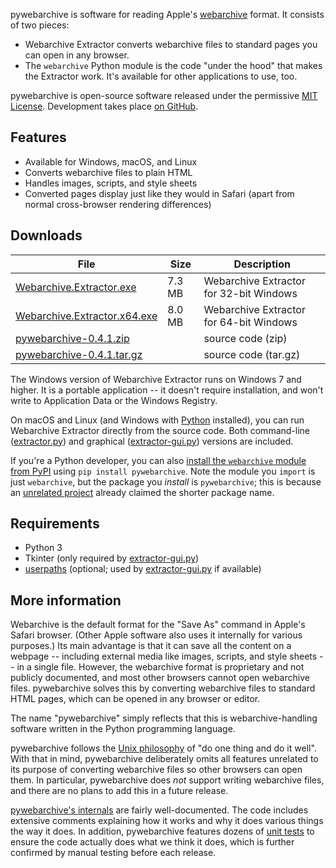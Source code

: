 pywebarchive is software for reading Apple's [webarchive](https://en.wikipedia.org/wiki/Webarchive) format. It consists of two pieces:

* Webarchive Extractor converts webarchive files to standard pages you can open in any browser.
* The `webarchive` Python module is the code "under the hood" that makes the Extractor work. It's available for other applications to use, too.

pywebarchive is open-source software released under the permissive [MIT License](LICENSE). Development takes place [on GitHub](https://github.com/bmjcode/pywebarchive).


## Features

* Available for Windows, macOS, and Linux
* Converts webarchive files to plain HTML
* Handles images, scripts, and style sheets
* Converted pages display just like they would in Safari (apart from normal cross-browser rendering differences)


## Downloads

File | Size | Description
---- | ---- | -----------
[Webarchive.Extractor.exe](https://github.com/bmjcode/pywebarchive/releases/download/v0.4.1/Webarchive.Extractor.exe) | 7.3 MB | Webarchive Extractor for 32-bit Windows
[Webarchive.Extractor.x64.exe](https://github.com/bmjcode/pywebarchive/releases/download/v0.4.1/Webarchive.Extractor.x64.exe) | 8.0 MB | Webarchive Extractor for 64-bit Windows
[pywebarchive-0.4.1.zip](https://github.com/bmjcode/pywebarchive/archive/refs/tags/v0.4.1.zip) | | source code (zip)
[pywebarchive-0.4.1.tar.gz](https://github.com/bmjcode/pywebarchive/archive/refs/tags/v0.4.1.tar.gz) | | source code (tar.gz)

The Windows version of Webarchive Extractor runs on Windows 7 and higher. It is a portable application -- it doesn't require installation, and won't write to Application Data or the Windows Registry.

On macOS and Linux (and Windows with [Python](https://www.python.org/) installed), you can run Webarchive Extractor directly from the source code. Both command-line ([extractor.py](extractor.py)) and graphical ([extractor-gui.py](extractor-gui.py)) versions are included.

If you're a Python developer, you can also [install the `webarchive` module from PyPI](https://pypi.org/project/pywebarchive/) using `pip install pywebarchive`. Note the module you `import` is just `webarchive`, but the package you *install* is `pywebarchive`; this is because an [unrelated project](https://pypi.org/project/webarchive/) already claimed the shorter package name.


## Requirements

* Python 3
* Tkinter (only required by [extractor-gui.py](extractor-gui.py))
* [userpaths](https://pypi.org/project/userpaths/) (optional; used by [extractor-gui.py](extractor-gui.py) if available)


## More information

Webarchive is the default format for the "Save As" command in Apple's Safari browser. (Other Apple software also uses it internally for various purposes.) Its main advantage is that it can save all the content on a webpage -- including external media like images, scripts, and style sheets -- in a single file. However, the webarchive format is proprietary and not publicly documented, and most other browsers cannot open webarchive files. pywebarchive solves this by converting webarchive files to standard HTML pages, which can be opened in any browser or editor.

The name "pywebarchive" simply reflects that this is webarchive-handling software written in the Python programming language.

pywebarchive follows the [Unix philosophy](https://en.wikipedia.org/wiki/Unix_philosophy) of "do one thing and do it well". With that in mind, pywebarchive deliberately omits all features unrelated to its purpose of converting webarchive files so other browsers can open them. In particular, pywebarchive does *not* support writing webarchive files, and there are no plans to add this in a future release.

[pywebarchive's internals](INTERNALS.md) are fairly well-documented. The code includes extensive comments explaining how it works and why it does various things the way it does. In addition, pywebarchive features dozens of [unit tests](webarchive/test.py) to ensure the code actually does what we think it does, which is further confirmed by manual testing before each release.
